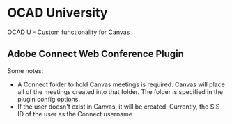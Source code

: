 OCAD University
===============

OCAD U - Custom functionality for Canvas


Adobe Connect Web Conference Plugin
-----------------------------------
Some notes: 
 - A Connect folder to hold Canvas meetings is required. Canvas will place all of the meetings created into that folder. The folder is specified in the plugin config options. 
 - If the user doesn't exist in Canvas, it will be created. Currently, the SIS ID of the user as the Connect username 
